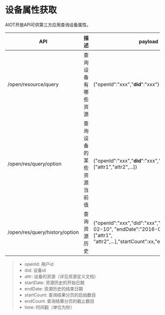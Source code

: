 # 设备属性获取

AIOT开放API可供第三方应用查询设备属性。

| API | 描述 | payload | header | response |
| -- | -- | -- | -- | -- |
| /open/resource/query | 查询设备有哪些资源 | {"openId":"xxx","**did**":"xxx"} | {"**Appid**":"xxx","**Appkey**":"xxx","Openid":"xxx","**Access-Token**":"xxx"} | {"code":0|errorcode, "result":{"did":"xxx","attr":[{"attr1":"xxx","name":"xxx","minValue":"xxx","maxValue":"xxx","enum":[xx,xx,xx]}]}} |
| /open/res/query/option | 查询设备的某些资源当前值 | {"openId":"xxx","**did**":"xxx","**option**":["attr1","attr2",...]} | {"**Appid**":"xxx","**Appkey**":"xxx","Openid":"xxx","**Access-Token**":"xxx"} | {"code":0(errorcode), "result":{"did":"xxx","data":{"attr1":"xxx","attr2",...}}} |
| /open/res/query/history/option | 查询资源历史 | {"openId":"xxx","did":"xxx","startDate":"2016-02-10", "endDate":"2016-03-10", "option":["attr1", "attr2",…],"startCount":xx,"endCount":xx} | {"**Appid**":"xxx","**Appkey**":"xxx","Openid":"xxx","**Access-Token**":"xxx"} | {"code":0(errorcode), "result":{"did":"11111","data":[{"attr1":"value","time":xxxxx},{"attr1":"value","time":xxxx},{"attr2":"value","time":xxxxx},{},...]}} |

> - openId: 用户id
> - did: 设备id
> - attr: 设备的资源（详见资源定义文档）
> - startDate: 资源历史的开始日期
> - endDate: 资源历史的结束日期
> - startCount: 查询结果分页的启始数目
> - endCount: 查询结果分页的截止数目
> - time: 时间戳（单位为秒）